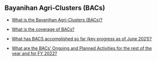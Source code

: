 ## Bayanihan Agri-Clusters (BACs)


 - [What is the Bayanihan Agri-Clusters (BACs)?](/bayanihan-agri-clusters-bacs/what-is-the-bayanihan-agri-clusters-(bacs))
    
 - [What is the coverage of BACs?](/bayanihan-agri-clusters-bacs/what-is-the-coverage-of-bacs)
    
 - [What has BACS accomplished so far (key progress as of June 2021)?](/bayanihan-agri-clusters-bacs/what-has-bacs-accomplished-so-far-(key-progress-as-of-june-2021))
    
 - [What are the BACs’ Ongoing and Planned Activities for the rest of the year and for FY 2022?](/bayanihan-agri-clusters-bacs/what-are-the-bacs'-ongoing-and-planned-activities-for-the-rest-of-the-year-and-for-fy-2022)
    
